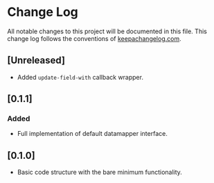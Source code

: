 # Change Log
All notable changes to this project will be documented in this file. This change log follows the conventions of [keepachangelog.com](http://keepachangelog.com/).

## [Unreleased]
- Added `update-field-with` callback wrapper.

## [0.1.1]
### Added
- Full implementation of default datamapper interface.

## [0.1.0]
- Basic code structure with the bare minimum functionality.


<!-- [Unreleased]: https://github.com/tlewin/yadm/compare/0.1.1...HEAD -->
<!-- [0.1.1]: https://github.com/tlewin/yadm/compare/0.1.0...0.1.1 -->
